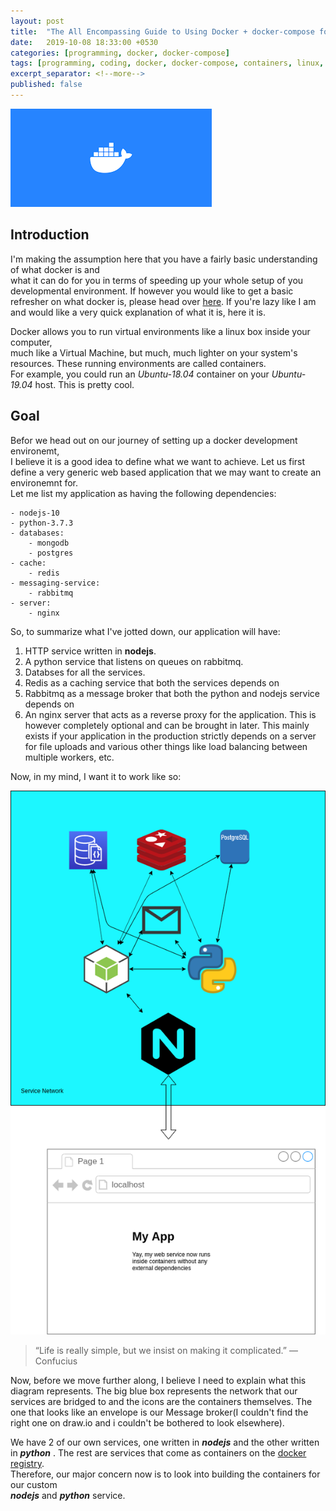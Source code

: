 ```yaml
---
layout: post
title:  "The All Encompassing Guide to Using Docker + docker-compose for your Development Setup: Part 1"
date:   2019-10-08 18:33:00 +0530
categories: [programming, docker, docker-compose] 
tags: [programming, coding, docker, docker-compose, containers, linux, ubuntu, development]
excerpt_separator: <!--more-->
published: false
---
```

![Docker Image](/assets/docker.png)  
<!--more-->
<!-- [tl;dr](#Let's get started) Link, if you want to skip the half assed introduction and get to the good stuff. -->

## Introduction ##

I'm making the assumption here that you have a fairly basic understanding of what docker is and  
what it can do for you in terms of speeding up your whole setup of you developmental environment.
If however you would like to get a basic refresher on what docker is, please head over [here](https://docs.docker.com/engine/docker-overview/). If you're lazy like I am and would like a very quick explanation of what it is, here it is.

Docker allows you to run virtual environments like a linux box inside your computer,   
much like a Virtual Machine, but much, much lighter on your system's resources. These running environments are called containers.  
For example, you could run an *Ubuntu-18.04* container on your *Ubuntu-19.04* host. This is pretty cool. 


## Goal ##

Befor we head out on our journey of setting up a docker development environemt,  
I believe it is a good idea to define what we want to achieve.
Let us first define a very generic web based application that we may want to create an environemnt for.  
Let me list my application as having the following dependencies:
    
    - nodejs-10
    - python-3.7.3
    - databases:
        - mongodb
        - postgres
    - cache:
        - redis
    - messaging-service:
        - rabbitmq
    - server:
        - nginx

So, to summarize what I've jotted down, our application will have:

1) HTTP service written in **nodejs**.  
2) A python service that listens on queues on rabbitmq.  
3) Databses for all the services.  
4) Redis as a caching service that both the services depends on  
5) Rabbitmq as a message broker that both the python and nodejs service depends on  
6) An nginx server that acts as a reverse proxy for the application. This is however completely optional
   and can be brought in later. This mainly exists if your application in the production strictly depends on a server  for file uploads and various other things like load balancing between multiple workers, etc.  

Now, in my mind, I want it to work like so:  

![Docker Containers](/assets/setup.png)  

> “Life is really simple, but we insist on making it complicated.”
    ― Confucius

Now, before we move further along, I believe I need to explain what this diagram represents.
The big blue box represents the network that our services are bridged to and the icons are the 
containers themselves. The one that looks like an envelope is our Message broker(I couldn't find the 
right one on draw.io and i couldn't be bothered to look elsewhere).  

We have 2 of our own services, one written in ***nodejs*** and the other written in ***python*** .
The rest are services that come as containers on the [docker registry](https://hub.docker.com/u/library/).  
Therefore, our major concern now is to look into building the containers for our custom  
***nodejs*** and ***python*** service. 

